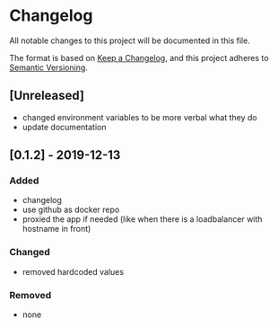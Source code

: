 # Changelog
All notable changes to this project will be documented in this file.

The format is based on [Keep a Changelog](https://keepachangelog.com/en/1.0.0/),
and this project adheres to [Semantic Versioning](https://semver.org/spec/v2.0.0.html).

## [Unreleased]
- changed environment variables to be more verbal what they do
- update documentation

## [0.1.2] - 2019-12-13
### Added
- changelog
- use github as docker repo
- proxied the app if needed (like when there is a loadbalancer with hostname in front)
### Changed
- removed hardcoded values
### Removed
- none
